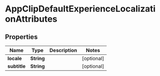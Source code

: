 

# AppClipDefaultExperienceLocalizationAttributes


## Properties

| Name | Type | Description | Notes |
|------------ | ------------- | ------------- | -------------|
|**locale** | **String** |  |  [optional] |
|**subtitle** | **String** |  |  [optional] |




